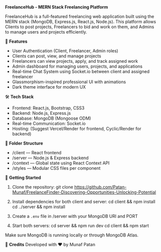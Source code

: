 ****FreelanceHub - MERN Stack Freelancing Platform****

FreelanceHub is a full-featured freelancing web application built using the MERN stack (MongoDB, Express.js, React.js, Node.js).
This platform allows Clients to post projects, Freelancers to bid and work on them, and Admins to manage users and projects efficiently.

🌟 **Features**

- User Authentication (Client, Freelancer, Admin roles)
- Clients can post, view, and manage projects
- Freelancers can view projects, apply, and track assigned work
- Admin dashboard for managing users, projects, and applications
- Real-time Chat System using Socket.io between client and assigned freelancer
- Glassmorphism-inspired professional UI with animations
- Dark theme interface for modern UX

🛠️ **Tech Stack**

- Frontend: React.js, Bootstrap, CSS3
- Backend: Node.js, Express.js
- Database: MongoDB (Mongoose ODM)
- Real-time Communication: Socket.io
- Hosting: (Suggest Vercel/Render for frontend, Cyclic/Render for backend)

📁 **Folder Structure**

- /client — React frontend
- /server — Node.js & Express backend
- /context — Global state using React Context API
- /styles — Modular CSS files per component

🚀 **Getting Started**

1. Clone the repository:
   git clone https://github.com/Patan-Munaf/FreelanceFinder-Discovering-Opportunities-Unlocking-Potential

2. Install dependencies for both client and server:
   cd client && npm install
   cd ../server && npm install

3. Create a `.env` file in /server with your MongoDB URI and PORT

4. Start both servers:
   cd server && npm run dev
   cd client && npm start

Make sure MongoDB is running locally or through MongoDB Atlas.

🙌 **Credits**
Developed with ❤️ by Munaf Patan


